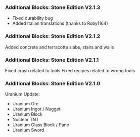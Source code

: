 ### Additional Blocks: Stone Edition V2.1.3
- Fixed durability bug
- Added Italian translations (thanks to Roby1164)
### Additional Blocks: Stone Edition V2.1.2
Added concrete and terracotta slabs, stairs and walls

### Additional Blocks: Stone Edition V2.1.1
Fixed crash related to tools
Fixed recipes related to wrong tools


### Additional Blocks: Stone Edition V2.1.0
Uranium Update:
- Uranium Ore
- Uranium Ingot / Nugget
- Uranium Block
- Nuclear TNT
- Uranium Glass Block / Pane
- Uranium Sword
